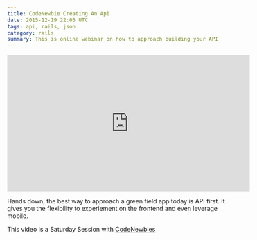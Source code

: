 ```yaml
---
title: CodeNewbie Creating An Api
date: 2015-12-19 22:05 UTC
tags: api, rails, json
category: rails
summary: This is online webinar on how to approach building your API 
---
```


<iframe width="560" height="315" src="https://www.youtube.com/embed/IeumRqrNfZ8" frameborder="0" allowfullscreen></iframe>

Hands down, the best way to approach a green field app today is API
first. It gives you the flexibility to experiement on the frontend and
even leverage mobile.

This video is a Saturday Session with
[CodeNewbies](https://codenewbie.org)